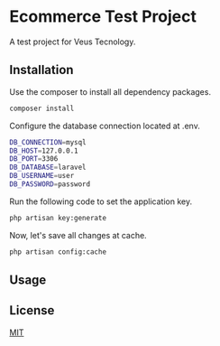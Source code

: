 
# Ecommerce Test Project

A test project for Veus Tecnology.

## Installation

Use the composer to install all dependency packages.

```bash
composer install
```
Configure the database connection located at .env.
```bash
DB_CONNECTION=mysql
DB_HOST=127.0.0.1
DB_PORT=3306
DB_DATABASE=laravel
DB_USERNAME=user
DB_PASSWORD=password
```
Run the following code to set the application key.
```bash
php artisan key:generate
```
Now, let's save all changes at cache.
```bash
php artisan config:cache
```

## Usage



## License
[MIT](https://choosealicense.com/licenses/mit/)